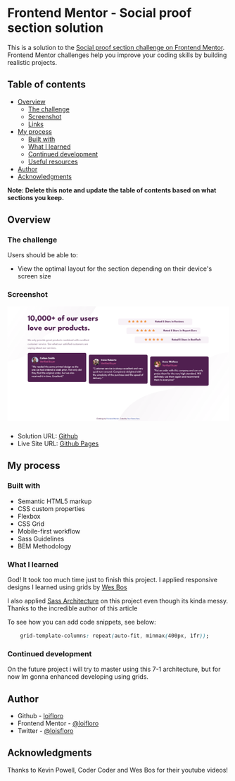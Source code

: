# Frontend Mentor - Social proof section solution

This is a solution to the [Social proof section challenge on Frontend Mentor](https://www.frontendmentor.io/challenges/social-proof-section-6e0qTv_bA). Frontend Mentor challenges help you improve your coding skills by building realistic projects. 

## Table of contents

- [Overview](#overview)
  - [The challenge](#the-challenge)
  - [Screenshot](#screenshot)
  - [Links](#links)
- [My process](#my-process)
  - [Built with](#built-with)
  - [What I learned](#what-i-learned)
  - [Continued development](#continued-development)
  - [Useful resources](#useful-resources)
- [Author](#author)
- [Acknowledgments](#acknowledgments)

**Note: Delete this note and update the table of contents based on what sections you keep.**

## Overview

### The challenge

Users should be able to:

- View the optimal layout for the section depending on their device's screen size

### Screenshot

![](/dist/images/screenshot.png)



### 

- Solution URL: [Github](https://github.com/loifloro/social-proof-section-master)
- Live Site URL: [Github Pages](https://loifloro.github.io/social-proof-section-master/dist/)


## My process

### Built with

- Semantic HTML5 markup
- CSS custom properties
- Flexbox
- CSS Grid
- Mobile-first workflow
- Sass Guidelines 
- BEM Methodology


### What I learned

God! It took too much time just to finish this project. I applied responsive designs I learned using grids by [Wes Bos](https://www.youtube.com/watch?v=T-slCsOrLcc&list=PLu8EoSxDXHP5CIFvt9-ze3IngcdAc2xKG)

I also applied [Sass Architecture](https://sass-guidelin.es/) on this project even though its kinda messy. Thanks to the incredible author of this article 

To see how you can add code snippets, see below:


```css
    grid-template-columns: repeat(auto-fit, minmax(400px, 1fr));
```


### Continued development

On the future project i will try to master using this 7-1 architecture, but for now Im gonna enhanced developing using grids. 


## Author

- Github - [loifloro](https://github.com/loifloro/)
- Frontend Mentor - [@loifloro](https://www.frontendmentor.io/profile/loifloro)
- Twitter - [@loisfloro](https://www.twitter.com/yourusername)

## Acknowledgments

Thanks to Kevin Powell, Coder Coder and Wes Bos for their youtube videos!

